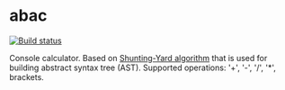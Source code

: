 # abac

[![Build status](https://ci.appveyor.com/api/projects/status/bpcdhatla9hbtg89?svg=true)](https://ci.appveyor.com/project/ivzhuravlev/abac)

Console calculator. Based on [Shunting-Yard algorithm](https://en.wikipedia.org/wiki/Shunting-yard_algorithm) that is used for building abstract syntax tree (AST).
Supported operations: '+', '-', '/', '*', brackets.
